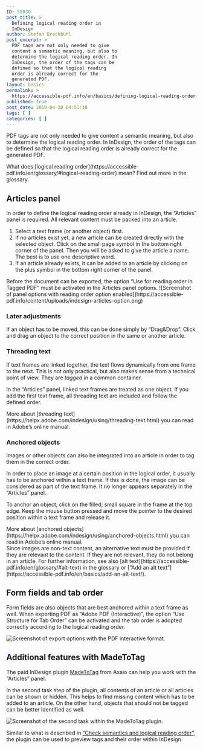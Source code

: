 ```yaml
---
ID: 58030
post_title: >
  Defining logical reading order in
  InDesign
author: Stefan Brechbühl
post_excerpt: >
  PDF tags are not only needed to give
  content a semantic meaning, but also to
  determine the logical reading order. In
  InDesign, the order of the tags can be
  defined so that the logical reading
  order is already correct for the
  generated PDF.
layout: basics
permalink: >
  https://accessible-pdf.info/en/basics/defining-logical-reading-order-in-indesign/
published: true
post_date: 2019-04-30 04:51:18
tags: [ ]
categories: [ ]
---
```

PDF tags are not only needed to give content a semantic meaning, but also to determine the logical reading order. In InDesign, the order of the tags can be defined so that the logical reading order is already correct for the generated PDF.

<aside class="note-block" markdown="1">
What does [logical reading order](https://accessible-pdf.info/en/glossary/#logical-reading-order) mean? Find out more in the glossary.
</aside>

## Articles panel

In order to define the logical reading order already in InDesign, the “Articles” panel is required. All relevant content must be packed into an article.

1. Select a text frame (or another object) first.
2. If no articles exist yet, a new article can be created directly with the selected object. Click on the small page symbol in the bottom right corner of the panel. Then you will be asked to give the article a name. The best is to use one descriptive word.
3. If an article already exists, it can be added to an article by clicking on the plus symbol in the bottom right corner of the panel.

<p class="warning-block" markdown="1">
Before the document can be exported, the option “Use for reading order in Tagged PDF” must be activated in the Articles panel options.
![Screenshot of panel options with reading order option enabled](https://accessible-pdf.info/content/uploads/indesign-articles-option.png)
</p>

### Later adjustments

If an object has to be moved, this can be done simply by “Drag&Drop”. Click and drag an object to the correct position in the same or another article.

### Threading text

If text frames are linked together, the text flows dynamically from one frame to the next. This is not only practical, but also makes sense from a technical point of view. They are *tagged* in a common container.

In the “Articles” panel, linked text frames are treated as one object. If you add the first text frame, all threading text are included and follow the defined order.

<aside class="note-block" markdown="1">
More about [threading text](https://helpx.adobe.com/indesign/using/threading-text.html) you can read in Adobe’s online manual.
</aside>

### Anchored objects

Images or other objects can also be integrated into an article in order to tag them in the correct order.

In order to place an image at a certain position in the logical order, it usually has to be anchored within a text frame. If this is done, the image can be considered as part of the text frame. It no longer appears separately in the “Articles” panel.

To anchor an object, click on the filled, small square in the frame at the top edge. Keep the mouse button pressed and move the pointer to the desired position within a text frame and release it.

<aside class="note-block" markdown="1">
More about [anchored objects](https://helpx.adobe.com/indesign/using/anchored-objects.html) you can read in Adobe’s online manual.
</aside>

<aside class="note-block" markdown="1">
Since images are non-text content, an alternative text must be provided if they are relevant to the content. If they are not relevant, they do not belong in an article. For further information, see also [alt text](https://accessible-pdf.info/en/glossary/#alt-text) in the glossary or [“Add an alt text”](https://accessible-pdf.info/en/basics/add-an-alt-text/).
</aside>

## Form fields and tab order

Form fields are also objects that are best anchored within a text frame as well. When exporting PDF as “Adobe PDF (Interactive)”, the option “Use Structure for Tab Order” can be activated and the tab order is adopted correctly according to the logical reading order.

![Screenshot of export options with the PDF interactive format.](https://accessible-pdf.info/content/uploads/indesign-export-interactive.png)

## Additional features with MadeToTag

The paid InDesign plugin [MadeToTag](https://www.axaio.com/doku.php/en:products:madetotag) from Axaio can help you work with the “Articles” panel.

In the second task step of the plugin, all contents of an article or all articles can be shown or hidden. This helps to find missing content which has to be added to an article. On the other hand, objects that should not be tagged can be better identified as well.

![Screenshot of the second task within the MadeToTag plugin.](https://accessible-pdf.info/content/uploads/mtt-article.png)

Similar to what is described in [“Check semantics and logical reading order”](https://accessible-pdf.info/en/basics/check-semantics-and-logical-reading-order/), the plugin can be used to preview tags and their order within InDesign.